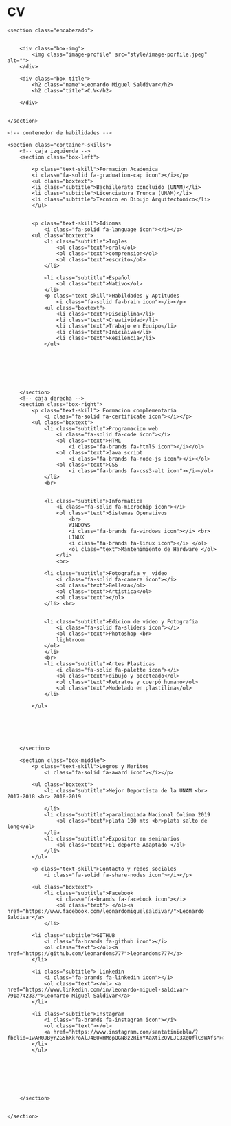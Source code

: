 # CV
[<!DOCTYPE html>](https://github.com/leonardoms777/MI-CV/blob/03b2a9214edb04c17b43102a267197414afe2226/index.html#L1-L204)
<!DOCTYPE html>
<html lang="en">
<head>
    <meta charset="UTF-8">
    <meta http-equiv="X-UA-Compatible" content="IE=edge">
    <meta name="viewport" content="width=device-width, initial-scale=1.0">
    <link rel="stylesheet" href="style/index.css">
    <link rel="stylesheet" href="./style/image-porfile.jpeg">
    <script src="https://kit.fontawesome.com/38e217cad1.js" crossorigin="anonymous"></script>
    <link rel="preconnect" href="https://fonts.googleapis.com">
    <link rel="preconnect" href="https://fonts.gstatic.com" crossorigin>
    <link href="https://fonts.googleapis.com/css2?family=Gemunu+Libre:wght@200;300;600&display=swap" rel="stylesheet">
    <link rel="preconnect" href="https://fonts.googleapis.com">
    <link rel="preconnect" href="https://fonts.gstatic.com" crossorigin>
    <link href="https://fonts.googleapis.com/css2?family=Oswald&display=swap" rel="stylesheet">
    <link rel="preconnect" href="https://fonts.googleapis.com">
    <link rel="preconnect" href="https://fonts.gstatic.com" crossorigin>
    <link href="https://fonts.googleapis.com/css2?family=Oswald:wght@200;300&display=swap" rel="stylesheet">
    <link rel="preconnect" href="https://fonts.googleapis.com">
    <link rel="preconnect" href="https://fonts.gstatic.com" crossorigin>
    <link href="https://fonts.googleapis.com/css2?family=Inconsolata&display=swap" rel="stylesheet">
    <link rel="stylesheet" href="https://github.com/leonardoms777/MI-CV.git">
    <title>MI CV</title>
</head>
<body>

<!-- encabezado imagen titulo y nombre -->
    <section class="encabezado">
        

        <div class="box-img">
            <img class="image-profile" src="style/image-porfile.jpeg" alt="">
        </div>

        <div class="box-title">
            <h2 class="name">Leonardo Miguel Saldivar</h2>            
            <h2 class="title">C.V</h2>
  
        </div>


    </section>

    <!-- contenedor de habilidades -->

    <section class="container-skills">
        <!-- caja izquierda -->
        <section class="box-left">

            <p class="text-skill">Formacion Academica 
            <i class="fa-solid fa-graduation-cap icon"></i></p>
            <ul class="boxtext">            
            <li class="subtitle">Bachillerato concluido (UNAM)</li>
            <li class="subtitle">Licenciatura Trunca (UNAM)</li>
            <li class="subtitle">Tecnico en Dibujo Arquitectonico</li>
            </ul>

            
            <p class="text-skill">Idiomas 
                <i class="fa-solid fa-language icon"></i></p>
            <ul class="boxtext">
                <li class="subtitle">Ingles
                    <ol class="text">oral</ol>
                    <ol class="text">comprension</ol>
                    <ol class="text">escrito</ol>
                </li>

                <li class="subtitle">Español
                    <ol class="text">Nativo</ol>
                </li>
                <p class="text-skill">Habildades y Aptitudes 
                    <i class="fa-solid fa-brain icon"></i></p>
                <ul class="boxtext">
                    <li class="text">Disciplina</li>
                    <li class="text">Creatividad</li>
                    <li class="text">Trabajo en Equipo</li>
                    <li class="text">Iniciaiva</li>
                    <li class="text">Resilencia</li>
                </ul>




            


        </section>
        <!-- caja derecha -->
        <section class="box-right">
            <p class="text-skill"> Formacion complementaria 
                <i class="fa-solid fa-certificate icon"></i></p>
            <ul class="boxtext">
                <li class="subtitle">Programacion web 
                    <i class="fa-solid fa-code icon"></i> 
                    <ol class="text">HTML
                        <i class="fa-brands fa-html5 icon"></i></ol>
                    <ol class="text">Java script 
                        <i class="fa-brands fa-node-js icon"></i></ol>
                    <ol class="text">CSS
                        <i class="fa-brands fa-css3-alt icon"></i></ol>
                </li>
                <br>


                <li class="subtitle">Informatica 
                    <i class="fa-solid fa-microchip icon"></i>
                    <ol class="text">Sistemas Operativos
                        <br>
                        WINDOWS 
                        <i class="fa-brands fa-windows icon"></i> <br>
                        LINUX 
                        <i class="fa-brands fa-linux icon"></i> </ol>
                        <ol class="text">Mantenimiento de Hardware </ol>
                    </li>
                    <br>

                <li class="subtitle">Fotografia y  video 
                    <i class="fa-solid fa-camera icon"></i>
                    <ol class="text">Belleza</ol>
                    <ol class="text">Artistica</ol>
                    <ol class="text"></ol>
                </li> <br>


                <li class="subtitle">Edicion de video y Fotografia 
                    <i class="fa-solid fa-sliders icon"></i>
                    <ol class="text">Photoshop <br>
                    lightroom
                </ol>
                </li>
                <br>
                <li class="subtitle">Artes Plasticas 
                    <i class="fa-solid fa-palette icon"></i>
                    <ol class="text">dibujo y boceteado</ol>
                    <ol class="text">Retratos y cuerpó humano</ol>
                    <ol class="text">Modelado en plastilina</ol>
                </li>            
            
            </ul>



    
    
    
        </section>

        <section class="box-middle">
            <p class="text-skill">Logros y Meritos 
                <i class="fa-solid fa-award icon"></i></p>

            <ul class="boxtext">
                <li class="subtitle">Mejor Deportista de la UNAM <br> 2017-2018 <br> 2018-2019
                    
                </li>
                <li class="subtitle">paralimpiada Nacional Colima 2019
                    <ol class="text">plata 100 mts <br>plata salto de long</ol>
                </li>
                <li class="subtitle">Expositor en seminarios 
                    <ol class="text">El deporte Adaptado </ol>
                </li>
            </ul>

            <p class="text-skill">Contacto y redes sociales 
                <i class="fa-solid fa-share-nodes icon"></i></p>

            <ul class="boxtext">           
                <li class="subtitle">Facebook 
                    <i class="fa-brands fa-facebook icon"></i>
                    <ol class="text"> </ol><a href="https://www.facebook.com/leonardomiguelsaldivar/">Leonardo Saldivar</a>
                </li>

            <li class="subtitle">GITHUB 
                <i class="fa-brands fa-github icon"></i>
                <ol class="text"></ol><a href="https://github.com/leonardoms777">leonardoms777</a>
            </li>

            <li class="subtitle"> Linkedin 
                <i class="fa-brands fa-linkedin icon"></i>
                <ol class="text"></ol> <a href="https://www.linkedin.com/in/leonardo-miguel-saldivar-791a74233/">Leonardo Miguel Saldivar</a>
            </li>

            <li class="subtitle">Instagram 
                <i class="fa-brands fa-instagram icon"></i>
                <ol class="text"></ol>
                <a href="https://www.instagram.com/santatiniebla/?fbclid=IwAR0JByrZG5hXkroAlJ4BUxHMopQGN8z2RiYYAaXtiZQVLJC3XqQflCsWAfs">@santatiniebla</a>
            </li>
            </ul>

            




           
        </section>


    </section>


    
</body>
</html>
